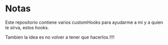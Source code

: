 # Notas

Este repositorio contiene varios customHooks para ayudarme a mi y a quien le sirva, estos hooks.

Tambien la idea es no volver a tener que hacerlos.!!!!